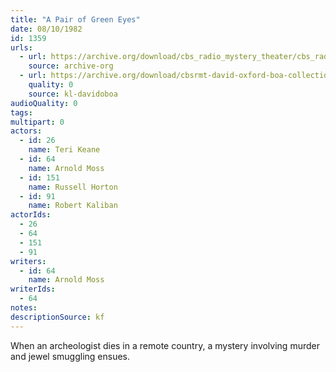 ```yaml
---
title: "A Pair of Green Eyes"
date: 08/10/1982
id: 1359
urls: 
  - url: https://archive.org/download/cbs_radio_mystery_theater/cbs_radio_mystery_theater-1351-1399.zip/cbs_radio_mystery_theater-1351-1399%2Fcbsrmt_1359_a_pair_of_green_eyes.mp3
    source: archive-org
  - url: https://archive.org/download/cbsrmt-david-oxford-boa-collection/CBSRMT-820810-1359-A-Pair-of-Green-Eyes-(128-44)_KQV-{BoA}.mp3
    quality: 0
    source: kl-davidoboa
audioQuality: 0
tags: 
multipart: 0
actors:  
  - id: 26
    name: Teri Keane  
  - id: 64
    name: Arnold Moss  
  - id: 151
    name: Russell Horton  
  - id: 91
    name: Robert Kaliban
actorIds:  
  - 26  
  - 64  
  - 151  
  - 91
writers:  
  - id: 64
    name: Arnold Moss
writerIds:  
  - 64
notes: 
descriptionSource: kf
---
```

When an archeologist dies in a remote country, a mystery involving murder and jewel smuggling ensues.